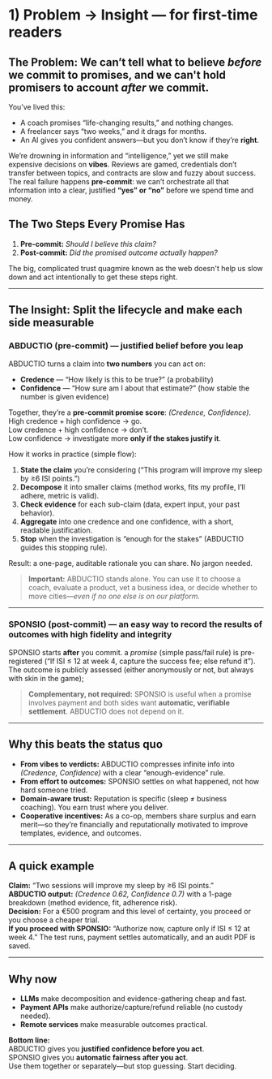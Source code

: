 # 1) Problem → Insight — for first-time readers

## The Problem: We can’t tell what to believe *before* we commit to promises, and we can't hold promisers to account *after* we commit.

You’ve lived this:
- A coach promises “life-changing results,” and nothing changes.
- A freelancer says “two weeks,” and it drags for months.
- An AI gives you confident answers—but you don’t know if they’re **right**.

We’re drowning in information and “intelligence,” yet we still make expensive decisions on **vibes**. Reviews are gamed, credentials don’t transfer between topics, and contracts are slow and fuzzy about success. The real failure happens **pre-commit**: we can’t orchestrate all that information into a clear, justified **“yes” or “no”** before we spend time and money.

## The Two Steps Every Promise Has
1) **Pre-commit:** *Should I believe this claim?*  
2) **Post-commit:** *Did the promised outcome actually happen?*

The big, complicated trust quagmire known as the web doesn't help us slow down and act intentionally to get these steps right.  

---

## The Insight: Split the lifecycle and make each side measurable

### ABDUCTIO (pre-commit) — justified belief before you leap
ABDUCTIO turns a claim into **two numbers** you can act on:

- **Credence** — “How likely is this to be true?” (a probability)
- **Confidence** — “How sure am I about that estimate?” (how stable the number is given evidence)

Together, they’re a **pre-commit promise score**: *(Credence, Confidence)*.  
High credence + high confidence → go.  
Low credence + high confidence → don’t.  
Low confidence → investigate more **only if the stakes justify it**.

How it works in practice (simple flow):
1. **State the claim** you’re considering (“This program will improve my sleep by ≥6 ISI points.”)
2. **Decompose** it into smaller claims (method works, fits my profile, I’ll adhere, metric is valid).
3. **Check evidence** for each sub-claim (data, expert input, your past behavior).
4. **Aggregate** into one credence and one confidence, with a short, readable justification.
5. **Stop** when the investigation is “enough for the stakes” (ABDUCTIO guides this stopping rule).

Result: a one-page, auditable rationale you can share. No jargon needed.

> **Important:** ABDUCTIO stands alone. You can use it to choose a coach, evaluate a product, vet a business idea, or decide whether to move cities—*even if no one else is on our platform.*

---

### SPONSIO (post-commit) — an easy way to record the results of outcomes with high fidelity and integrity

SPONSIO starts **after** you commit. a *promise* (simple pass/fail rule) is pre-registered (“If ISI ≤ 12 at week 4, capture the success fee; else refund it”). The outcome is publicly assessed (either anonymously or not, but always with skin in the game); 

> **Complementary, not required:** SPONSIO is useful when a promise involves payment and both sides want **automatic, verifiable settlement**. ABDUCTIO does not depend on it.

---

## Why this beats the status quo
- **From vibes to verdicts:** ABDUCTIO compresses infinite info into *(Credence, Confidence)* with a clear “enough-evidence” rule.
- **From effort to outcomes:** SPONSIO settles on what happened, not how hard someone tried.
- **Domain-aware trust:** Reputation is specific (sleep ≠ business coaching). You earn trust where you deliver.
- **Cooperative incentives:** As a co-op, members share surplus and earn merit—so they’re financially and reputationally motivated to improve templates, evidence, and outcomes.

---

## A quick example
**Claim:** “Two sessions will improve my sleep by ≥6 ISI points.”  
**ABDUCTIO output:** *(Credence 0.62, Confidence 0.7)* with a 1-page breakdown (method evidence, fit, adherence risk).  
**Decision:** For a €500 program and this level of certainty, you proceed or you choose a cheaper trial.  
**If you proceed with SPONSIO:** “Authorize now, capture only if ISI ≤ 12 at week 4.” The test runs, payment settles automatically, and an audit PDF is saved.

---

## Why now
- **LLMs** make decomposition and evidence-gathering cheap and fast.
- **Payment APIs** make authorize/capture/refund reliable (no custody needed).
- **Remote services** make measurable outcomes practical.

**Bottom line:**  
ABDUCTIO gives you **justified confidence before you act**.  
SPONSIO gives you **automatic fairness after you act**.  
Use them together or separately—but stop guessing. Start deciding.
